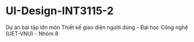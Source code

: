 # UI-Design-INT3115-2
Dự án bài tập lớn môn Thiết kế giao diện người dùng - Đại học Công nghệ (UET-VNU) - Nhóm 8
